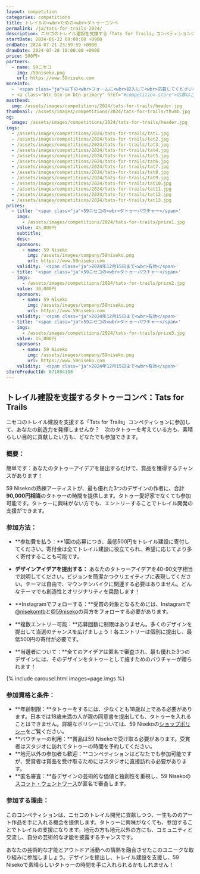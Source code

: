 ```yaml
---
layout: competition
categories: competitions
title: トレイルの<wbr>ための<wbr>タトゥーコンペ
permalink: /ja/tats-for-trails-2024/
description: ニセコのトレイル建設を支援する「Tats for Trails」コンペティションに参加して、あなたの創造力を発揮しませんか？　次のタトゥーを考えている方も、素晴らしい目的に貢献したい方も、どなたでも参加できます。
startDate: 2024-06-22 09:00:00 +0900
endDate: 2024-07-21 23:59:59 +0900
drawDate: 2024-07-28 18:00:00 +0900
price: 500円+
partners:
  - name: 59ニセコ
    img: /59niseko.png
    url: https://www.59niseko.com
moreInfo:
  - '<span class="ja">以下の<wbr>フォームに<wbr>記入して<wbr>応募してください<wbr></span>'
  - <a class="btn btn-sm btn-primary" href="#competition-store">応募はこちらから</a>
masthead:
  img: /assets/images/competitions/2024/tats-for-trails/header.jpg
thumbnail: /assets/images/competitions/2024/tats-for-trails/thumb.jpg
og:
  image: /assets/images/competitions/2024/tats-for-trails/header.jpg
imgs:
  - /assets/images/competitions/2024/tats-for-trails/tat1.jpg
  - /assets/images/competitions/2024/tats-for-trails/tat2.jpg
  - /assets/images/competitions/2024/tats-for-trails/tat3.jpg
  - /assets/images/competitions/2024/tats-for-trails/tat4.jpg
  - /assets/images/competitions/2024/tats-for-trails/tat5.jpg
  - /assets/images/competitions/2024/tats-for-trails/tat6.jpg
  - /assets/images/competitions/2024/tats-for-trails/tat7.jpg
  - /assets/images/competitions/2024/tats-for-trails/tat8.jpg
  - /assets/images/competitions/2024/tats-for-trails/tat9.jpg
  - /assets/images/competitions/2024/tats-for-trails/tat10.jpg
  - /assets/images/competitions/2024/tats-for-trails/tat11.jpg
  - /assets/images/competitions/2024/tats-for-trails/tat12.jpg
  - /assets/images/competitions/2024/tats-for-trails/tat13.jpg
prizes:
  - title: '<span class="ja">59ニセコの<wbr>タトゥーバウチャー</span>'
    imgs:
      - /assets/images/competitions/2024/tats-for-trails/prize1.jpg
    value: 45,000円
    subtitle:
    desc:
    sponsors:
      - name: 59 Niseko
        img: /assets/images/company/59niseko.png
        url: https://www.59niseko.com
    validity: '<span class="ja">2024年12月15日まで<wbr>有効</span>'
  - title: '<span class="ja">59ニセコの<wbr>タトゥーバウチャー</span>'
    imgs:
      - /assets/images/competitions/2024/tats-for-trails/prize2.jpg
    value: 30,000円
    sponsors:
      - name: 59 Niseko
        img: /assets/images/company/59niseko.png
        url: https://www.59niseko.com
    validity: '<span class="ja">2024年12月15日まで<wbr>有効</span>'
  - title: '<span class="ja">59ニセコの<wbr>タトゥーバウチャー</span>'
    imgs:
      - /assets/images/competitions/2024/tats-for-trails/prize3.jpg
    value: 15,000円
    sponsors:
      - name: 59 Niseko
        img: /assets/images/company/59niseko.png
        url: https://www.59niseko.com
    validity: '<span class="ja">2024年12月15日まで<wbr>有効</span>'
storeProductId: 671804108
---
```

## <span class="ja">トレイル建設を<wbr>支援する<wbr>タトゥーコンペ：Tats for Trails</span>

<span class="ja">ニセコの<wbr>トレイル建設を<wbr>支援する<wbr>「Tats for Trails」コンペティションに<wbr>参加して、<wbr>あなたの<wbr>創造力を<wbr>発揮しませんか？<wbr>　次の<wbr>タトゥーを<wbr>考えている<wbr>方も、<wbr>素晴らしい<wbr>目的に<wbr>貢献したい<wbr>方も、<wbr>どなたでも<wbr>参加できます。</span>

### 概要：

<span class="ja">簡単です：あなたのタトゥーアイデアを<wbr>提出するだけで、<wbr>賞品を<wbr>獲得する<wbr>チャンスが<wbr>あります！</span>

<span class="ja">59 Nisekoの<wbr>熟練アーティストが、<wbr>最も<wbr>優れた<wbr>3つの<wbr>デザインの<wbr>作者に、<wbr>合計**90,000円相当**の<wbr>タトゥーの<wbr>時間を<wbr>提供します。<wbr>タトゥー愛好家でなくても<wbr>参加可能です。<wbr>タトゥーに<wbr>興味が<wbr>ない方でも、<wbr>エントリーする<wbr>ことで<wbr>トレイル開発の<wbr>支援が<wbr>できます。</span>

### 参加方法：

- <span class="ja">**参加費を<wbr>払う<wbr>：**1回の<wbr>応募に<wbr>つき、<wbr>最低500円を<wbr>トレイル建設に<wbr>寄付してください。<wbr>寄付金は<wbr>全て<wbr>トレイル建設に<wbr>役立てられ、<wbr>希望に<wbr>応じてより<wbr>多く<wbr>寄付する<wbr>ことも<wbr>可能です。</span>

- <span class="ja">**デザインアイデアを<wbr>提出する<wbr>：** あなたのタトゥーアイデアを<wbr>40-90文字相当で<wbr>説明してください。<wbr>ビジョンを<wbr>簡潔かつクリエイティブに<wbr>表現してください。<wbr>テーマは<wbr>自由で、<wbr>マウンテンバイクに<wbr>関連する<wbr>必要は<wbr>ありません。<wbr>どんな<wbr>テーマでも<wbr>創造性と<wbr>オリジナリティを<wbr>奨励します！</span>

- <span class="ja">**Instagramで<wbr>フォローする<wbr>：**受賞の<wbr>対象と<wbr>なる<wbr>ためには、<wbr>Instagramで<wbr><a href="https://instagram.com/nisekomtb" target="_blank">@nisekomtb</a>と<wbr><a href="https://instagram.com/59niseko" target="_blank">@59niseko</a>の<wbr>両方を<wbr>フォローする<wbr>必要が<wbr>あります。</span>

- <span class="ja">**複数エントリー可能：**応募回数に<wbr>制限は<wbr>ありません。<wbr>多くの<wbr>デザインを<wbr>提出して<wbr>当選の<wbr>チャンスを<wbr>広げましょう！<wbr>各エントリーは<wbr>個別に<wbr>提出し、<wbr>最低500円の<wbr>寄付が<wbr>必要です。</span>

- <span class="ja">**当選者に<wbr>ついて<wbr>：**全ての<wbr>アイデアは<wbr>匿名で<wbr>審査され、<wbr>最も<wbr>優れた<wbr>3つの<wbr>デザインには、<wbr>その<wbr>デザインを<wbr>タトゥーと<wbr>して<wbr>施すための<wbr>バウチャーが<wbr>贈られます！</span>

{% include carousel.html images=page.imgs %}

### 参加資格と条件：

- <span class="ja">**年齢制限：**タトゥーを<wbr>するには、<wbr>少なくとも<wbr>18歳以上である<wbr>必要が<wbr>あります。<wbr>日本では<wbr>18歳未満の<wbr>人が<wbr>親の<wbr>同意書を<wbr>提出しても、<wbr>タトゥーを<wbr>入れる<wbr>ことは<wbr>できません。<wbr>詳細な<wbr>ポリシーに<wbr>ついては、<wbr>59 Nisekoの<wbr><a href="https://www.59niseko.com/ja/shop-policy" target="_blank">ショップポリシー</a>を<wbr>ご覧ください。</span>
- <span class="ja">**バウチャーの<wbr>利用：**賞品は<wbr>59 Nisekoで<wbr>受け取る<wbr>必要が<wbr>あります。<wbr>受賞者は<wbr>スタジオに<wbr>訪れてタトゥーの<wbr>時間を<wbr>予約してください。</span>
- <span class="ja">**地元以外の<wbr>参加者も<wbr>歓迎：**コンペティションは<wbr>どなたでも<wbr>参加可能ですが、<wbr>受賞者は<wbr>賞品を<wbr>受け取る<wbr>ためには<wbr>スタジオに<wbr>直接訪れる<wbr>必要が<wbr>あります。</span>
- <span class="ja">**匿名審査：**各デザインの<wbr>芸術的な<wbr>価値と<wbr>独創性を<wbr>重視し、<wbr>59 Nisekoの<wbr><a href="https://www.59niseko.com/ja/scott-wentworth" target="_blank">スコット・ウェントワース</a>が<wbr>匿名で<wbr>審査します。<wbr>
</span>

### 参加する理由：

<span class="ja">この<wbr>コンペティションは、<wbr>ニセコの<wbr>トレイル開発に<wbr>貢献しつつ、<wbr>一生ものの<wbr>アート作品を<wbr>手に<wbr>入れる<wbr>機会を<wbr>提供します。<wbr>タトゥーに<wbr>興味が<wbr>なくても、<wbr>参加する<wbr>ことで<wbr>トレイルの<wbr>支援に<wbr>なります。<wbr>地元の<wbr>方も<wbr>地元以外の<wbr>方にも、<wbr>コミュニティと<wbr>交流し、<wbr>自分の<wbr>芸術的な<wbr>才能を<wbr>披露する<wbr>チャンスです。</span>

<span class="ja">あなたの<wbr>芸術的な<wbr>才能と<wbr>アウトドア活動への<wbr>情熱を<wbr>融合させた<wbr>この<wbr>ユニークな<wbr>取り組みに<wbr>参加しましょう。<wbr>デザインを<wbr>提出し、<wbr>トレイル建設を<wbr>支援し、<wbr>59 Nisekoで<wbr>素晴らしい<wbr>タトゥーの<wbr>時間を<wbr>手に<wbr>入れられるかもしれません！</span>
